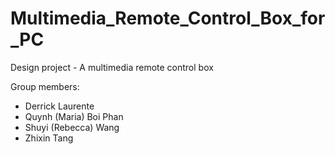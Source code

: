 # Multimedia_Remote_Control_Box_for_PC
Design project - A multimedia remote control box 

Group members: 
+ Derrick Laurente
+ Quynh (Maria) Boi Phan
+ Shuyi (Rebecca) Wang
+ Zhixin Tang

